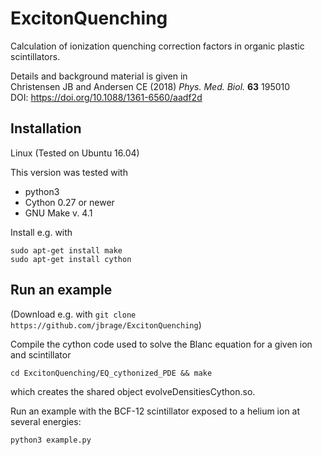 # ExcitonQuenching
Calculation of ionization quenching correction factors in organic plastic scintillators.

Details and background material is given in  
Christensen JB and Andersen CE (2018) _Phys. Med. Biol._ __63__ 195010  
DOI: https://doi.org/10.1088/1361-6560/aadf2d

## Installation
Linux (Tested on Ubuntu 16.04)

This version was tested with

* python3
* Cython 0.27 or newer 
* GNU Make v. 4.1

Install e.g. with

```
sudo apt-get install make
sudo apt-get install cython
```
## Run an example
(Download e.g. with ```git clone https://github.com/jbrage/ExcitonQuenching```)

Compile the cython code used to solve the Blanc equation for a given ion and scintillator
```
cd ExcitonQuenching/EQ_cythonized_PDE && make
```
which creates the shared object evolveDensitiesCython.so.

Run an example with the BCF-12 scintillator exposed to a helium ion at several energies:  
```
python3 example.py
```




